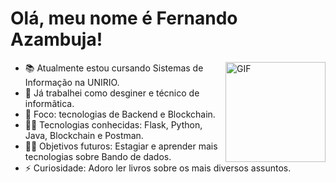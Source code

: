 
# Olá, meu nome é Fernando Azambuja!

<img align="right" alt="GIF" height="160px" src="https://i.pinimg.com/originals/a1/4d/58/a14d58e39c3d9d59bee3a6d887d197e9.gif" />

- 📚 Atualmente estou cursando Sistemas de Informação na UNIRIO.
- 🦊 Já trabalhei como desginer e técnico de informãtica.
- 🌱 Foco: tecnologias de Backend e Blockchain.
- 👨‍💻 Tecnologias conhecidas: Flask, Python, Java, Blockchain e Postman.
- 💪🏼 Objetivos futuros: Estagiar e aprender mais tecnologias sobre Bando de dados.
- ⚡ Curiosidade: Adoro ler livros sobre os mais diversos assuntos.
